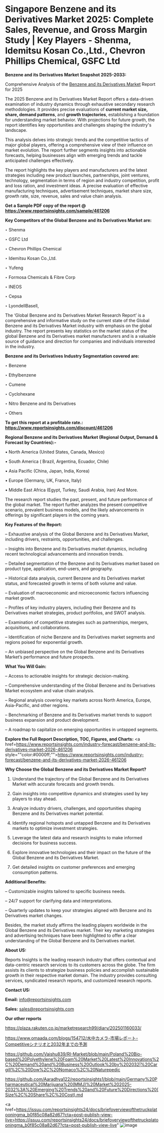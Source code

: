 # Singapore Benzene and its Derivatives Market 2025: Complete Sales, Revenue, and Gross Margin Study | Key Players - Shenma, Idemitsu Kosan Co.,Ltd., Chevron Phillips Chemical, GSFC Ltd

<strong>Benzene and its Derivatives Market Snapshot 2025-2033:</strong>

Comprehensive Analysis of the <a href=https://www.reportsinsights.com/sample/461206>Benzene and its Derivatives Market</a> Report for 2025

The 2025 Benzene and its Derivatives Market Report offers a data-driven examination of industry dynamics through exhaustive secondary research methodologies. It provides precise evaluations of <strong>current market size, share, demand patterns</strong>, and <strong>growth trajectories</strong>, establishing a foundation for understanding market behavior. With projections for future growth, the report identifies key opportunities and challenges shaping the industry's landscape.

This analysis delves into strategic trends and the competitive tactics of major global players, offering a comprehensive view of their influence on market evolution. The report further segments insights into actionable forecasts, helping businesses align with emerging trends and tackle anticipated challenges effectively.

The report highlights the key players and manufacturers and the latest strategies including new product launches, partnerships, joint ventures, technology, segmentation in terms of region and industry competition, profit and loss ration, and investment ideas. A precise evaluation of effective manufacturing techniques, advertisement techniques, market share size, growth rate, size, revenue, sales and value chain analysis.

<strong>Get a Sample PDF copy of the report @ <a href=https://www.reportsinsights.com/sample/461206 style=color:#0000ff;>https://www.reportsinsights.com/sample/461206</a></strong>

<strong>Key Competitors of the Global Benzene and its Derivatives Market are:</strong>

‣ Shenma

‣ GSFC Ltd

‣ Chevron Phillips Chemical

‣ Idemitsu Kosan Co.,Ltd.

‣ Yufeng

‣ Formosa Chemicals & Fibre Corp

‣ INEOS 

‣ Cepsa

‣ LyondellBasell,

The ‘Global Benzene and its Derivatives Market Research Report’ is a comprehensive and informative study on the current state of the Global Benzene and its Derivatives Market industry with emphasis on the global industry. The report presents key statistics on the market status of the global Benzene and its Derivatives market manufacturers and is a valuable source of guidance and direction for companies and individuals interested in the industry.

<strong>Benzene and its Derivatives Industry Segmentation covered are:</strong>

‣ Benzene

‣ Ethylbenzene

‣ Cumene

‣ Cyclohexane

‣ Nitro Benzene and its Derivatives

‣ Others

<strong>To get this report at a profitable rate.: <a href=https://www.reportsinsights.com/discount/461206 style=color:#0000ff;>https://www.reportsinsights.com/discount/461206</a></strong>

<strong>Regional Benzene and its Derivatives Market (Regional Output, Demand &amp; Forecast by Countries):-</strong>

• North America (United States, Canada, Mexico)

• South America ( Brazil, Argentina, Ecuador, Chile)

• Asia Pacific (China, Japan, India, Korea)

• Europe (Germany, UK, France, Italy)

• Middle East Africa (Egypt, Turkey, Saudi Arabia, Iran) And More.

The research report studies the past, present, and future performance of the global market. The report further analyzes the present competitive scenario, prevalent business models, and the likely advancements in offerings by significant players in the coming years.

<strong>Key Features of the Report:</strong>

– Exhaustive analysis of the Global Benzene and its Derivatives Market, including drivers, restraints, opportunities, and challenges.

– Insights into Benzene and its Derivatives market dynamics, including recent technological advancements and innovation trends.

– Detailed segmentation of the Benzene and its Derivatives market based on product type, application, end-users, and geography.

– Historical data analysis, current Benzene and its Derivatives market status, and forecasted growth in terms of both volume and value.

– Evaluation of macroeconomic and microeconomic factors influencing market growth.

– Profiles of key industry players, including their Benzene and its Derivatives market strategies, product portfolios, and SWOT analysis.

– Examination of competitive strategies such as partnerships, mergers, acquisitions, and collaborations.

– Identification of niche Benzene and its Derivatives market segments and regions poised for exponential growth.

– An unbiased perspective on the Global Benzene and its Derivatives Market’s performance and future prospects.

<strong>What You Will Gain:</strong>

– Access to actionable insights for strategic decision-making.

– Comprehensive understanding of the Global Benzene and its Derivatives Market ecosystem and value chain analysis.

– Regional analysis covering key markets across North America, Europe, Asia-Pacific, and other regions.

– Benchmarking of Benzene and its Derivatives market trends to support business expansion and product development.

– A roadmap to capitalize on emerging opportunities in untapped segments.

<strong>Explore the Full Report Description, TOC, Figures, and Charts:</strong>
<a href=https://www.reportsinsights.com/industry-forecast/benzene-and-its-derivatives-market-2026-461206 style=""color:#0000ff;"">https://www.reportsinsights.com/industry-forecast/benzene-and-its-derivatives-market-2026-461206</a>

<strong>Why Choose the Global Benzene and its Derivatives Market Report?</strong>

1. Understand the trajectory of the Global Benzene and its Derivatives Market with accurate forecasts and growth trends.

2. Gain insights into competitive dynamics and strategies used by key players to stay ahead.

3. Analyze industry drivers, challenges, and opportunities shaping Benzene and its Derivatives market potential.

4. Identify regional hotspots and untapped Benzene and its Derivatives markets to optimize investment strategies.

5. Leverage the latest data and research insights to make informed decisions for business success.

6. Explore innovative technologies and their impact on the future of the Global Benzene and its Derivatives Market.

7. Get detailed insights on customer preferences and emerging consumption patterns.

<strong>Additional Benefits:</strong>

– Customizable insights tailored to specific business needs.

– 24/7 support for clarifying data and interpretations.

– Quarterly updates to keep your strategies aligned with Benzene and its Derivatives market changes.

Besides, the market study affirms the leading players worldwide in the Global Benzene and its Derivatives market. Their key marketing strategies and advertising techniques have been highlighted to offer a clear understanding of the Global Benzene and its Derivatives market.

<strong><strong>About US</strong>:</strong>

Reports Insights is the leading research industry that offers contextual and data-centric research services to its customers across the globe. The firm assists its clients to strategize business policies and accomplish sustainable growth in their respective market domain. The industry provides consulting services, syndicated research reports, and customized research reports.

<strong>Contact US:</strong>

<p class=><b>Email:</b> <a href=mailto:info@reportsinsights.com>info@reportsinsights.com</a></p>
<p class=><b>Sales:</b> <a href=mailto:sales@reportsinsights.com>sales@reportsinsights.com</a></p>

<strong>Our other reports</strong>

<a href=https://plaza.rakuten.co.jp/marketresearch99/diary/202501160033/>https://plaza.rakuten.co.jp/marketresearch99/diary/202501160033/</a>

<a href=https://www.omaada.com/blogs/154712/水中カメラ-市場レポート-Competitiveシナリオと2032年までの予測>https://www.omaada.com/blogs/154712/水中カメラ-市場レポート-Competitiveシナリオと2032年までの予測</a>

<a href=https://github.com/Vaishu839/RI-Market/blob/main/Poland%20Bio-based%20Polyethylene%20Foam%20Market%20Latest%20Innovations%2C%20Demand%20and%20Business%20Outlook%20by%202032|%20Cargill%2C%20Dow%2C%20Nomaco%2C%20Naturepedic>https://github.com/Vaishu839/RI-Market/blob/main/Poland%20Bio-based%20Polyethylene%20Foam%20Market%20Latest%20Innovations%2C%20Demand%20and%20Business%20Outlook%20by%202032|%20Cargill%2C%20Dow%2C%20Nomaco%2C%20Naturepedic</a>

<a href=https://github.com/Aaradhya122/reportsinsights1/blob/main/Germany%20Pharmaceutical%20Marijuana%20(MMJ)%20Market%202025-2032%3A%20Emerging%20Trends%20and%20Future%20Directions%20(Size%2C%20Share%2C%20Cost).md>https://github.com/Aaradhya122/reportsinsights1/blob/main/Germany%20Pharmaceutical%20Marijuana%20(MMJ)%20Market%202025-2032%3A%20Emerging%20Trends%20and%20Future%20Directions%20(Size%2C%20Share%2C%20Cost).md</a>

<a href=https://issuu.com/reportsinsights24/docs/briefoverviewofthetruckplatooningma_b0f85c08a82d67?cta=post-publish-view-live>https://issuu.com/reportsinsights24/docs/briefoverviewofthetruckplatooningma_b0f85c08a82d67?cta=post-publish-view-live</a>"
![image](https://github.com/user-attachments/assets/608ab0f2-a860-4d57-b72b-3fcb87525c6f)
